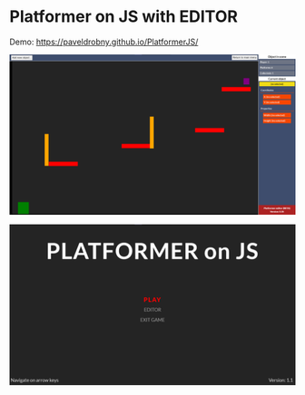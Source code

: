 # Platformer on JS with EDITOR

Demo: https://paveldrobny.github.io/PlatformerJS/

![img](https://github.com/paveldrobny/PlatformerJS/blob/master/editor.png)

![img](https://github.com/paveldrobny/PlatformerJS/blob/master/mainMenu.png)
